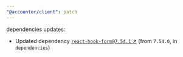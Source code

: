 ```yaml
---
"@accounter/client": patch
---
```

dependencies updates:
  - Updated dependency [`react-hook-form@7.54.1` ↗︎](https://www.npmjs.com/package/react-hook-form/v/7.54.1) (from `7.54.0`, in `dependencies`)
